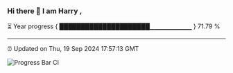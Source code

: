 ### Hi there 👋 I am Harry , 

⏳ Year progress { █████████████████████▁▁▁▁▁▁▁▁▁ } 71.79 %

---

⏰ Updated on Thu, 19 Sep 2024 17:57:13 GMT

![Progress Bar CI](https://github.com/duykhang68/duykhang68/workflows/Progress%20Bar%20CI/badge.svg)
